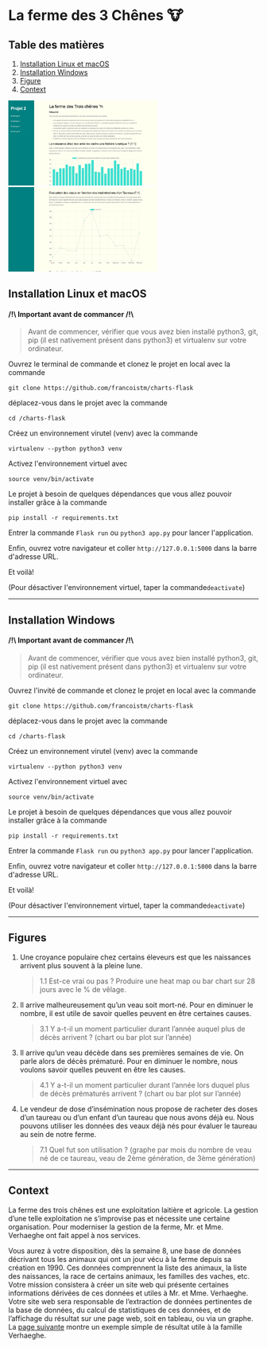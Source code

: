 # La ferme des 3 Chênes 🐮

## Table des matières
1. [Installation Linux et macOS](#Installation-Linux-et-macSO)
2. [Installation Windows](#Installation-Windows)
3. [Figure](#Figure)
4. [Context](#Context)

<div float="left">
  <img src="https://github.com/francoistm/charts-flask/blob/main/Screenshot1.png" width="300" />
  <img src="https://github.com/francoistm/charts-flask/blob/main/Screenshot2.png" width="300" /> 
</div>

## Installation Linux et macOS
#### /!\ Important avant de commancer /!\ 
> Avant de commencer, vérifier que vous avez bien installé python3, git, pip (il est nativement présent dans python3) et virtualenv sur votre ordinateur.

Ouvrez le terminal de commande et clonez le projet en local avec la commande 
```
git clone https://github.com/francoistm/charts-flask
```
déplacez-vous dans le projet avec la commande
```
cd /charts-flask
```
Créez un environnement virutel (venv) avec la commande
```
virtualenv --python python3 venv
```
Activez l'environnement virtuel avec
```
source venv/bin/activate
```
Le projet à besoin de quelques dépendances que vous allez pouvoir installer grâce à la commande
```
pip install -r requirements.txt
```
Entrer la commande ```Flask run``` ou ```python3 app.py``` pour lancer l'application.

Enfin, ouvrez votre navigateur et coller ```http://127.0.0.1:5000``` dans la barre d'adresse URL.

Et voilà! 

(Pour désactiver l'environnement virtuel, taper la commande```deactivate```)

<hr>

## Installation Windows
#### /!\ Important avant de commancer /!\ 
> Avant de commencer, vérifier que vous avez bien installé python3, git, pip (il est nativement présent dans python3) et virtualenv sur votre ordinateur.

Ouvrez l'invité de commande et clonez le projet en local avec la commande 
```
git clone https://github.com/francoistm/charts-flask
```
déplacez-vous dans le projet avec la commande
```
cd /charts-flask
```
Créez un environnement virutel (venv) avec la commande
```
virtualenv --python python3 venv
```
Activez l'environnement virtuel avec
```
source venv/bin/activate
```
Le projet à besoin de quelques dépendances que vous allez pouvoir installer grâce à la commande
```
pip install -r requirements.txt
```
Entrer la commande ```Flask run``` ou ```python3 app.py``` pour lancer l'application.

Enfin, ouvrez votre navigateur et coller ```http://127.0.0.1:5000``` dans la barre d'adresse URL.

Et voilà! 

(Pour désactiver l'environnement virtuel, taper la commande```deactivate```)

<hr>

## Figures
1. Une croyance populaire chez certains éleveurs est que les naissances arrivent plus souvent à la pleine lune.
    > 1.1 Est-ce vrai ou pas ? Produire une heat map ou bar chart sur 28 jours avec le % de vêlage.

3. Il arrive malheureusement qu’un veau soit mort-né. Pour en diminuer le nombre, il est utile de savoir quelles peuvent en être certaines causes. 
    > 3.1 Y a-t-il un moment particulier durant l’année auquel plus de décès arrivent ? (chart ou bar plot sur l’année)
   
4. Il arrive qu’un veau décède dans ses premières semaines de vie. On parle alors de décès prématuré. Pour en diminuer le nombre, nous voulons savoir quelles peuvent en être les causes.
    > 4.1 Y a-t-il un moment particulier durant l’année lors duquel plus de décès prématurés arrivent ? (chart ou bar plot sur l’année)
    
7. Le vendeur de dose d’insémination nous propose de racheter des doses d’un taureau ou d’un enfant d’un taureau que nous avons déjà eu. Nous pouvons utiliser les données des veaux déjà nés pour évaluer le taureau au sein de notre ferme.
    > 7.1 Quel fut son utilisation ? (graphe par mois du nombre de veau né de ce taureau, veau de 2ème génération, de 3ème génération)

<hr>

## Context 
La ferme des trois chênes est une exploitation laitière et agricole. La gestion d’une telle exploitation ne s’improvise pas et nécessite une certaine organisation. Pour moderniser la gestion de la ferme, Mr. et Mme. Verhaeghe ont fait appel à nos services.

Vous aurez à votre disposition, dès la semaine 8, une base de données décrivant tous les animaux qui ont un jour vécu à la ferme depuis sa création en 1990. Ces données comprennent la liste des animaux, la liste des naissances, la race de certains animaux, les familles des vaches, etc. Votre mission consistera à créer un site web qui présente certaines informations dérivées de ces données et utiles à Mr. et Mme. Verhaeghe. Votre site web sera responsable de l’extraction de données pertinentes de la base de données, du calcul de statistiques de ces données, et de l’affichage du résultat sur une page web, soit en tableau, ou via un graphe. La [page suivante](http://linfo1002.eu.pythonanywhere.com) montre un exemple simple de résultat utile à la famille Verhaeghe.
